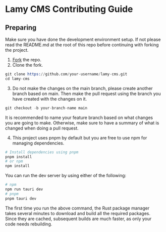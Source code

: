 # Lamy CMS Contributing Guide

## Preparing

Make sure you have done the development environment setup. If not please read the README.md at the root of this repo before continuing with forking the project.

1. [Fork](https://github.com/lnfel/lamy-cms/fork) the repo.
2. Clone the fork.

```s
git clone https://github.com/your-username/lamy-cms.git
cd lamy-cms
```

3. Do not make the changes on the main branch, please create another branch based on main. Then make the pull request using the branch you have created with the changes on it.

```s
git checkout -b your-branch-name main
```

It is recommended to name your feature branch based on what changes you are going to make. Otherwise, make sure to have a summary of what is changed when doing a pull request.

4. This project uses pnpm by default but you are free to use npm for managing dependencies.

```s
# Install dependencies using pnpm
pnpm install
# or npm
npm install
```

You can run the dev server by using either of the following:

```s
# npm
npm run tauri dev
# pnpm
pnpm tauri dev
```

The first time you run the above command, the Rust package manager takes several minutes to download and build all the required packages. Since they are cached, subsequent builds are much faster, as only your code needs rebuilding.

